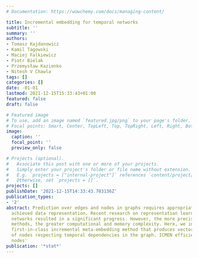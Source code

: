 ```yaml
---
# Documentation: https://wowchemy.com/docs/managing-content/

title: Incremental embedding for temporal networks
subtitle: ''
summary: ''
authors:
- Tomasz Kajdanowicz
- Kamil Tagowski
- Maciej Falkiewicz
- Piotr Bielak
- Przemysław Kazienko
- Nitesh V Chawla
tags: []
categories: []
date: -01-01
lastmod: 2021-12-15T15:33:43+01:00
featured: false
draft: false

# Featured image
# To use, add an image named `featured.jpg/png` to your page's folder.
# Focal points: Smart, Center, TopLeft, Top, TopRight, Left, Right, BottomLeft, Bottom, BottomRight.
image:
  caption: ''
  focal_point: ''
  preview_only: false

# Projects (optional).
#   Associate this post with one or more of your projects.
#   Simply enter your project's folder or file name without extension.
#   E.g. `projects = ["internal-project"]` references `content/project/deep-learning/index.md`.
#   Otherwise, set `projects = []`.
projects: []
publishDate: '2021-12-15T14:33:43.703136Z'
publication_types:
- '2'
abstract: Prediction over edges and nodes in graphs requires appropriate and efficiently
  achieved data representation. Recent research on representation learning for dynamic
  networks resulted in a significant progress. However, the more precise and accurate
  methods, the greater computational and memory complexity. Here, we introduce ICMEN–the
  first-in-class incremental meta-embedding method that produces vector representations
  of nodes respecting temporal dependencies in the graph. ICMEN efficiently constructs
  nodes'
publication: '*stat*'
---
```

